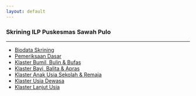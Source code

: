 ```yaml
---
layout: default
---
```


### [](#header-1)Skrining ILP Puskesmas Sawah Pulo
* * *
-   <a href="https://docs.google.com/forms/d/e/1FAIpQLSeVSUOSzxA7sv9VSQqg33fxetakq2S5cTUpudgcDD9g9szOkg/viewform?usp=sharing">Biodata Skrining</a>
-   <a href="https://docs.google.com/forms/d/e/1FAIpQLScjPZmhJHKkzx_BSh5YGMz9XNdXnTkjLadrXtQVzYGZGahFxQ/viewform?usp=sharing">Pemeriksaan Dasar</a>
-   [Klaster Bumil, Bulin & Bufas](klaster2_ibu)
-   [Klaster Bayi, Balita & Apras](klaster2_bayi)
-   [Klaster Anak Usia Sekolah & Remaja](klaster2_anak)
-   [Klaster Usia Dewasa](klaster3_dewasa)
-   [Klaster Lanjut Usia](klaster3_lansia)